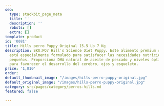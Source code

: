 ```yaml
---
seo:
  type: stackbit_page_meta
  title: ''
  description: ''
  robots: []
  extra: []
template: product
id: '0081'
title: Hills perro Puppy Original 15.5 Lb 7 Kg
description: SKU:PO7 Hill's Science Diet Puppy. Este alimento premium seco para cachorros
  está especialmente formulado para satisfacer las necesidades nutricionales de los
  pequeños. Proporciona DHA natural de aceite de pescado y niveles óptimos de minerales
  para favorecer el desarrollo del cerebro, ojos y esqueleto.
price: '1,010'
order: 
default_thumbnail_image: "/images/hills-perro-puppy-original.jpg"
default_original_image: "/images/hills-perro-puppy-original.jpg"
category: src/pages/category/perros-hills.md
featured: false

---
```

